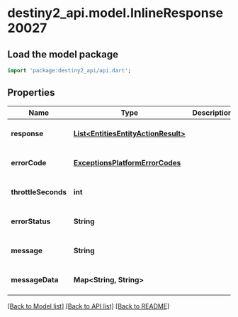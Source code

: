 # destiny2_api.model.InlineResponse20027

## Load the model package
```dart
import 'package:destiny2_api/api.dart';
```

## Properties
Name | Type | Description | Notes
------------ | ------------- | ------------- | -------------
**response** | [**List&lt;EntitiesEntityActionResult&gt;**](EntitiesEntityActionResult.md) |  | [optional] [default to []]
**errorCode** | [**ExceptionsPlatformErrorCodes**](ExceptionsPlatformErrorCodes.md) |  | [optional] [default to null]
**throttleSeconds** | **int** |  | [optional] [default to null]
**errorStatus** | **String** |  | [optional] [default to null]
**message** | **String** |  | [optional] [default to null]
**messageData** | **Map&lt;String, String&gt;** |  | [optional] [default to {}]

[[Back to Model list]](../README.md#documentation-for-models) [[Back to API list]](../README.md#documentation-for-api-endpoints) [[Back to README]](../README.md)


